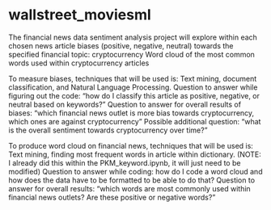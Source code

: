 # wallstreet_moviesml
The financial news data sentiment analysis project will explore within each chosen news article 
biases (positive, negative, neutral) towards the specified financial topic: cryptocurrency
Word cloud of the most common words used within cryptocurrency articles

To measure biases, techniques that will be used is:
Text mining, document classification, and Natural Language Processing.
Question to answer while figuring out the code: “how do I classify this article as positive, negative, or neutral based on keywords?”
Question to answer for overall results of biases: “which financial news outlet is more bias towards cryptocurrency, which ones are against cryptocurrency”
Possible additional question: “what is the overall sentiment towards cryptocurrency over time?”

To produce word cloud on financial news, techniques that will be used is:
Text mining, finding most frequent words in article within dictionary. (NOTE: I already did this within the PKM_keyword.ipynb, it will just need to be modified)
Question to answer while coding: how do I code a word cloud and how does the data have to be formatted to be able to do that?
Question to answer for overall results: “which words are most commonly used within financial news outlets? Are these positive or negative words?”
